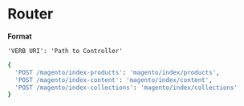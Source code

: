 # Router

**Format**

`'VERB URI': 'Path to Controller'`

```bash
{
  'POST /magento/index-products': 'magento/index/products',
  'POST /magento/index-content': 'magento/index/content',
  'POST /magento/index-collections': 'magento/index/collections'
}
```